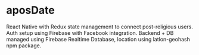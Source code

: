 # aposDate
React Native with Redux state management to connect post-religious users. Auth setup using Firebase with Facebook integration. Backend + DB managed using Firebase Realtime Database, location using latlon-geohash npm package.
